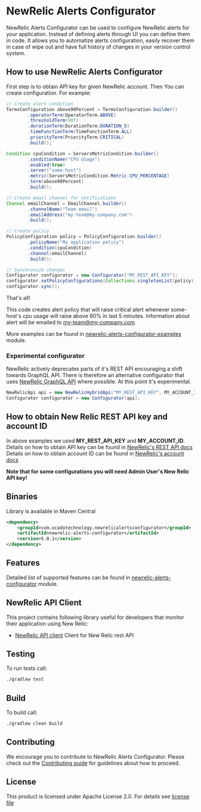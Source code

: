 # NewRelic Alerts Configurator

NewRelic Alerts Configurator can be used to configure NewRelic alerts for your application. Instead of defining alerts 
through UI you can define them in code.
It allows you to automatize alerts configuration, easily recover them in case of wipe out and have full history of changes in 
your version control system.

## How to use NewRelic Alerts Configurator

First step is to obtain API key for given NewRelic account. Then You can create configuration. For example:

```java
// Create alert condition
TermsConfiguration above90Percent = TermsConfiguration.builder()
        .operatorTerm(OperatorTerm.ABOVE)
        .thresholdTerm(90f)
        .durationTerm(DurationTerm.DURATION_5)
        .timeFunctionTerm(TimeFunctionTerm.ALL)
        .priorityTerm(PriorityTerm.CRITICAL)
        .build();

Condition cpuCondition = ServersMetricCondition.builder()
        .conditionName("CPU Usage")
        .enabled(true)
        .server("some-host")
        .metric(ServersMetricCondition.Metric.CPU_PERCENTAGE)
        .term(above90Percent)
        .build();

// Create email channel for notifications
Channel emailChannel = EmailChannel.builder()
        .channelName("Team email")
        .emailAddress("my-team@my-company.com")
        .build();

// Create policy
PolicyConfiguration policy = PolicyConfiguration.builder()
        .policyName("My application policy")
        .condition(cpuCondition)
        .channel(emailChannel)
        .build();

// Synchronize changes
Configurator configurator = new Configurator("MY_REST_API_KEY");
configurator.setPolicyConfigurations(Collections.singletonList(policy));
configurator.sync();
```

That's all!

This code creates alert policy that will raise critical alert whenever some-host's cpu usage will raise above 90% in last 5
 minutes. Information about alert will be emailed to my-team@my-company.com
 
More examples can be found in [newrelic-alerts-configurator-examples](newrelic-alerts-configurator-examples) module.

### Experimental configurator
NewRelic actively deprecates parts of it's REST API encouraging a shift towards GraphQL API. 
There is therefore an alternative configurator that uses [NewRelic GraphQL API](https://docs.newrelic.com/docs/apis/nerdgraph/get-started/introduction-new-relic-nerdgraph/) where possible.
At this point it's experimental.
```java
NewRelicApi api = new NewRelicHybridApi("MY_REST_API_KEY", MY_ACCOUNT_ID);
Configurator configurator = new Configurator(api);
```
 
## How to obtain New Relic REST API key and account ID

In above examples we used **MY_REST_API_KEY** and **MY_ACCOUNT_ID**.  
Details on how to obtain API key can be found in
[NewRelic's REST API docs](https://docs.newrelic.com/docs/apis/rest-api-v2/getting-started/api-keys)  
Details on how to obtain account ID can be found in
[NewRelic's account docs](https://docs.newrelic.com/docs/accounts/accounts-billing/account-structure/account-id/)

**Note that for some configurations you will need Admin User's New Relic API key!**

## Binaries

Library is available in Maven Central
```xml
<dependency>
    <groupId>com.ocadotechnology.newrelicalertsconfigurator</groupId>
    <artifactId>newrelic-alerts-configurator</artifactId>
    <version>5.0.1</version>
</dependency>
```

## Features

Detailed list of supported features can be found in [newrelic-alerts-configurator](newrelic-alerts-configurator/) module.

## NewRelic API Client

This project contains following library useful for developers that monitor their application using New Relic:
- [NewRelic API client](newrelic-api-client/)
  Client for New Relic rest API

## Testing

To run tests call:

```bash
./gradlew test
```

## Build

To build call:

```bash
./gradlew clean build
```

## Contributing

We encourage you to contribute to NewRelic Alerts Configurator. Please check out the [Contributing guide](CONTRIBUTING.md) for 
guidelines about how to proceed.

## License

This product is licensed under Apache License 2.0. For details see [license file](LICENSE)